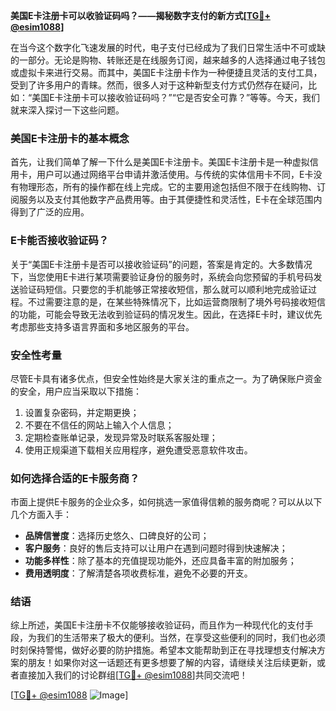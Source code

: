 **美国E卡注册卡可以收验证码吗？——揭秘数字支付的新方式[[TG💪+ @esim1088](https://t.me/s/esim1088)]**

在当今这个数字化飞速发展的时代，电子支付已经成为了我们日常生活中不可或缺的一部分。无论是购物、转账还是在线服务订阅，越来越多的人选择通过电子钱包或虚拟卡来进行交易。而其中，美国E卡注册卡作为一种便捷且灵活的支付工具，受到了许多用户的青睐。然而，很多人对于这种新型支付方式仍然存在疑问，比如：“美国E卡注册卡可以接收验证码吗？”“它是否安全可靠？”等等。今天，我们就来深入探讨一下这些问题。

### 美国E卡注册卡的基本概念

首先，让我们简单了解一下什么是美国E卡注册卡。美国E卡注册卡是一种虚拟信用卡，用户可以通过网络平台申请并激活使用。与传统的实体信用卡不同，E卡没有物理形态，所有的操作都在线上完成。它的主要用途包括但不限于在线购物、订阅服务以及支付其他数字产品费用等。由于其便捷性和灵活性，E卡在全球范围内得到了广泛的应用。

### E卡能否接收验证码？

关于“美国E卡注册卡是否可以接收验证码”的问题，答案是肯定的。大多数情况下，当您使用E卡进行某项需要验证身份的服务时，系统会向您预留的手机号码发送验证码短信。只要您的手机能够正常接收短信，那么就可以顺利地完成验证过程。不过需要注意的是，在某些特殊情况下，比如运营商限制了境外号码接收短信的功能，可能会导致无法收到验证码的情况发生。因此，在选择E卡时，建议优先考虑那些支持多语言界面和多地区服务的平台。

### 安全性考量

尽管E卡具有诸多优点，但安全性始终是大家关注的重点之一。为了确保账户资金的安全，用户应当采取以下措施：
1. 设置复杂密码，并定期更换；
2. 不要在不信任的网站上输入个人信息；
3. 定期检查账单记录，发现异常及时联系客服处理；
4. 使用正规渠道下载相关应用程序，避免遭受恶意软件攻击。

### 如何选择合适的E卡服务商？

市面上提供E卡服务的企业众多，如何挑选一家值得信赖的服务商呢？可以从以下几个方面入手：
- **品牌信誉度**：选择历史悠久、口碑良好的公司；
- **客户服务**：良好的售后支持可以让用户在遇到问题时得到快速解决；
- **功能多样性**：除了基本的充值提现功能外，还应具备丰富的附加服务；
- **费用透明度**：了解清楚各项收费标准，避免不必要的开支。

### 结语

综上所述，美国E卡注册卡不仅能够接收验证码，而且作为一种现代化的支付手段，为我们的生活带来了极大的便利。当然，在享受这些便利的同时，我们也必须时刻保持警惕，做好必要的防护措施。希望本文能帮助到正在寻找理想支付解决方案的朋友！如果你对这一话题还有更多想要了解的内容，请继续关注后续更新，或者直接加入我们的讨论群组[[TG💪+ @esim1088](https://t.me/s/esim1088)]共同交流吧！

[[TG💪+ @esim1088](https://t.me/s/esim1088) ![Image](https://i.postimg.cc/4NQfJmqS/Snipaste-2025-05-13-00-14-12.png)]